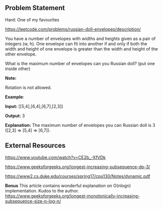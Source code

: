 ## Problem Statement
Hard: One of my favourites

https://leetcode.com/problems/russian-doll-envelopes/description/

You have a number of envelopes with widths and heights given as a pair of integers (w, h). One envelope can fit into another if and only if both the width and height of one envelope is greater than the width and height of the other envelope.

What is the maximum number of envelopes can you Russian doll? (put one inside other)

**Note:**

Rotation is not allowed.

**Example**:

**Input:** [[5,4],[6,4],[6,7],[2,3]]

**Output:** 3 

**Explanation:** The maximum number of envelopes you can Russian doll is 3 ([2,3] => [5,4] => [6,7]).


## External Resources

https://www.youtube.com/watch?v=CE2b_-XfVDk

https://www.geeksforgeeks.org/longest-increasing-subsequence-dp-3/

https://www2.cs.duke.edu/courses/spring17/cps130/Notes/dynamic.pdf

**Bonus** This article contains wonderful explanation on O(nlogn) implementation. Kudos to the author.
https://www.geeksforgeeks.org/longest-monotonically-increasing-subsequence-size-n-log-n/
